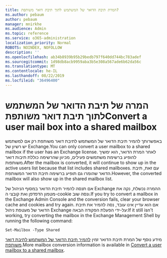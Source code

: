 ```yaml
---
title: המרת תיבת הדואר של המשתמש לתוך תיבת דואר משותפת?
ms.author: pebaum
author: pebaum
manager: mnirkhe
ms.audience: Admin
ms.topic: reference
ms.service: o365-administration
localization_priority: Normal
ROBOTS: NOINDEX, NOFOLLOW
description: ''
ms.openlocfilehash: ab34b8939b95b29bedb797f640dd744bc783adef
ms.sourcegitcommit: 1d98db8acb9959aba3b5e308a567ade6b62da56c
ms.translationtype: MT
ms.contentlocale: he-IL
ms.lasthandoff: 08/22/2019
ms.locfileid: "36496400"
---
```

# <a name="convert-a-user-mail-box-into-a-shared-mailbox"></a><span data-ttu-id="83699-102">המרה של תיבת הדואר של המשתמש לתוך תיבת דואר משותפת</span><span class="sxs-lookup"><span data-stu-id="83699-102">Convert a user mail box into a shared mailbox</span></span>

<span data-ttu-id="83699-103">באפשרותך להמיר תיבת הדואר של המשתמש לתיבת דואר משותפת רק אם למשתמש יש רשיון של Exchange.</span><span class="sxs-lookup"><span data-stu-id="83699-103">You can only convert a user mailbox to a shared mailbox if the user has an Exchange license.</span></span> <span data-ttu-id="83699-104">לאחר המרת הדואר, הוא ימשיך להופיע ברשימת משתמשים פעילים, מכיוון שהרשימה כוללת תיבות דואר משותפות.</span><span class="sxs-lookup"><span data-stu-id="83699-104">After the mailbox is converted, it will continue to show up in the active users list because that list includes shared mailboxes.</span></span> <span data-ttu-id="83699-105">עם זאת, תיבת הדואר שהומרו גם תופיע ברשימה תיבת הדואר המשותפת.</span><span class="sxs-lookup"><span data-stu-id="83699-105">However, the converted mailbox will also show up in the shared mailbox list.</span></span> 
  
<span data-ttu-id="83699-106">אם תנסה להמיר תיבת הדואר במסוף הניהול של Exchange ההמרה נכשלת, נקה את מטמון הדפדפן ואת קובצי ה-cookie ונסה שוב.</span><span class="sxs-lookup"><span data-stu-id="83699-106">If you try to convert a mailbox in the Exchange Admin Console and the conversion fails, clear your browser cache and cookies and try again.</span></span> <span data-ttu-id="83699-107">אם הוא עדיין אינו עובד, נסה להמיר את תיבת הדואר של מעטפת ניהול Exchange על-ידי הפעלת הפקודה הבאה:</span><span class="sxs-lookup"><span data-stu-id="83699-107">If it still isn't working, try converting the mailbox in the Exchange Management Shell by running the following command:</span></span>
  
```
Set-Mailbox -Type Shared
```

<span data-ttu-id="83699-108">מידע נוסף של המרת תיבת הדואר זמין [להמיר תיבת הדואר של המשתמש לתיבת דואר משותפת](https://docs.microsoft.com/office365/admin/email/convert-user-mailbox-to-shared-mailbox).</span><span class="sxs-lookup"><span data-stu-id="83699-108">More mailbox conversion information is available in [Convert a user mailbox to a shared mailbox](https://docs.microsoft.com/office365/admin/email/convert-user-mailbox-to-shared-mailbox).</span></span>
  

